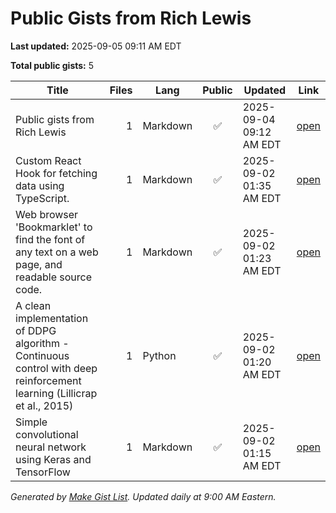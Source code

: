 # Public Gists from Rich Lewis

**Last updated:** 2025-09-05 09:11 AM EDT

**Total public gists:** 5

| Title | Files | Lang | Public | Updated | Link |
|---|---:|---|:---:|---|---|
| Public gists from Rich Lewis | 1 | Markdown | ✅ | 2025-09-04 09:12 AM EDT | [open](https://gist.github.com/RichLewis007/ff9cf69eb83fc89dfb34f37111f821a6) |
| Custom React Hook for fetching data using TypeScript. | 1 | Markdown | ✅ | 2025-09-02 01:35 AM EDT | [open](https://gist.github.com/RichLewis007/94dc04cd0150766bff8cd23c984843c0) |
| Web browser 'Bookmarklet' to find the font of any text on a web page, and readable source code. | 1 | Markdown | ✅ | 2025-09-02 01:23 AM EDT | [open](https://gist.github.com/RichLewis007/45384ad7d26361b85d8acbd2127a48fe) |
| A clean implementation of DDPG algorithm - Continuous control with deep reinforcement learning (Lillicrap et al., 2015) | 1 | Python | ✅ | 2025-09-02 01:20 AM EDT | [open](https://gist.github.com/RichLewis007/e17ee64d75a3310518a50b3109211284) |
| Simple convolutional neural network using Keras and TensorFlow | 1 | Markdown | ✅ | 2025-09-02 01:15 AM EDT | [open](https://gist.github.com/RichLewis007/39c9c5bcf59037c030a84501212a0733) |

_Generated by [Make Gist List](https://github.com/RichLewis007/Make-Gist-List). Updated daily at 9:00 AM Eastern._
